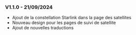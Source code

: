 ### V1.1.0 - 21/09/2024
- Ajout de la constellation Starlink dans la page des satellites
- Nouveau design pour les pages de suivi de satellite
- Ajout de nouvelles traductions